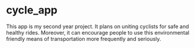 # cycle_app

This app is my second year project. It plans on uniting cyclists for safe and healthy rides. Moreover, it can encourage people to use this environmental friendly means of transportation more frequently and seriously.